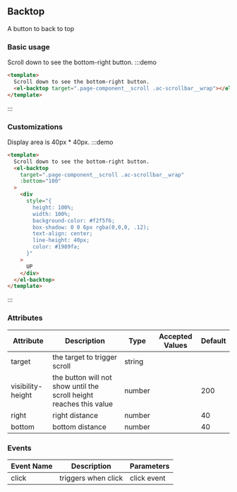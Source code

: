 ## Backtop

A button to back to top

### Basic usage

Scroll down to see the bottom-right button.
:::demo

```html
<template>
  Scroll down to see the bottom-right button.
  <el-backtop target=".page-component__scroll .ac-scrollbar__wrap"></el-backtop>
</template>
```

:::

### Customizations

Display area is 40px \* 40px.
:::demo

```html
<template>
  Scroll down to see the bottom-right button.
  <el-backtop
    target=".page-component__scroll .ac-scrollbar__wrap"
    :bottom="100"
  >
    <div
      style="{
        height: 100%;
        width: 100%;
        background-color: #f2f5f6;
        box-shadow: 0 0 6px rgba(0,0,0, .12);
        text-align: center;
        line-height: 40px;
        color: #1989fa;
      }"
    >
      UP
    </div>
  </el-backtop>
</template>
```

:::

### Attributes

| Attribute         | Description                                                         | Type   | Accepted Values | Default |
| ----------------- | ------------------------------------------------------------------- | ------ | --------------- | ------- |
| target            | the target to trigger scroll                                        | string |                 |         |
| visibility-height | the button will not show until the scroll height reaches this value | number |                 | 200     |
| right             | right distance                                                      | number |                 | 40      |
| bottom            | bottom distance                                                     | number |                 | 40      |

### Events

| Event Name | Description         | Parameters  |
| ---------- | ------------------- | ----------- |
| click      | triggers when click | click event |

